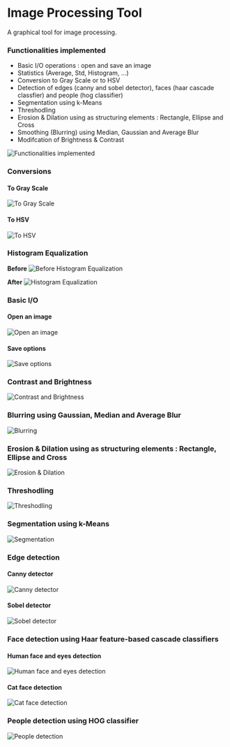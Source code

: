 # Image Processing Tool

A graphical tool for image processing.

### Functionalities implemented 

* Basic I/O operations : open and save an image
* Statistics (Average, Std, Histogram, ...)
* Conversion to Gray Scale or to HSV
* Detection of edges (canny and sobel detector), faces (haar cascade classfier) and people (hog classifier)
* Segmentation using k-Means
* Threshodling
* Erosion & Dilation using as structuring elements : Rectangle, Ellipse and Cross 
* Smoothing (Blurring) using Median, Gaussian and Average Blur
* Modifcation of  Brightness & Contrast

![Functionalities implemented](screenshots/functionalities.png)


### Conversions
#### To Gray Scale
![To Gray Scale](screenshots/to_grayscale.png)

#### To HSV
![To HSV](screenshots/to_hsv.png)

### Histogram Equalization
**Before**
![Before Histogram Equalization](screenshots/img_before_histo_equalization.png)

**After**
![Histogram Equalization](screenshots/histogram_equalization.png)

### Basic I/O
#### Open an image
![Open an image](screenshots/open_image.png)

#### Save options
![Save options](screenshots/save_options.png)

### Contrast and Brightness
![Contrast and Brightness](screenshots/contrast_brightess.gif)

### Blurring using Gaussian, Median and Average Blur
![Blurring](screenshots/blurring.gif)

### Erosion & Dilation using as structuring elements : Rectangle, Ellipse and Cross
![Erosion & Dilation](screenshots/erosion_dilation.gif)

### Threshodling
![Threshodling](screenshots/thresholding.gif)

### Segmentation using k-Means
![Segmentation](screenshots/segmentation.gif)

### Edge detection
#### Canny detector
![Canny detector](screenshots/canny_detector.gif)
#### Sobel detector
![Sobel detector](screenshots/sobel_detector.gif)

### Face detection using Haar feature-based cascade classifiers
#### Human face and eyes detection
![Human face and eyes detection](screenshots/face_eyes_detection.png)
#### Cat face detection
![Cat face detection](screenshots/cat_face_detection.png)

### People detection using HOG classifier
![People detection](screenshots/pedestrians_detection.gif)

